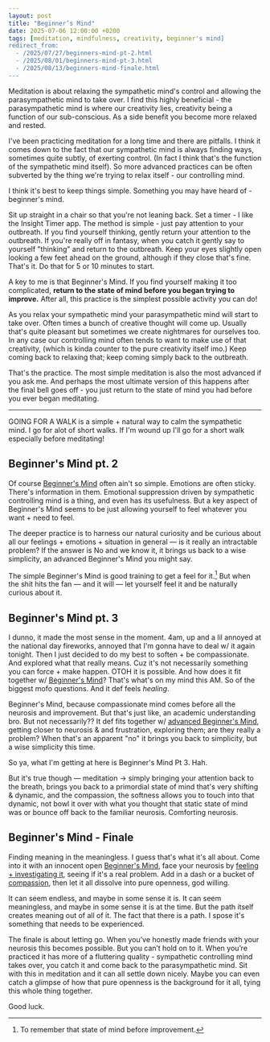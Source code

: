```yaml
---
layout: post
title: "Beginner’s Mind"
date: 2025-07-06 12:00:00 +0200
tags: [meditation, mindfulness, creativity, beginner's mind]
redirect_from:
  - /2025/07/27/beginners-mind-pt-2.html
  - /2025/08/01/beginners-mind-pt-3.html
  - /2025/08/13/beginners-mind-finale.html
---
```


Meditation is about relaxing the sympathetic mind's control and allowing the parasympathetic mind to take over. I find this highly beneficial - the parasympathetic mind is where our creativity lies, creativity being a function of our sub-conscious. As a side benefit you become more relaxed and rested.

I've been practicing meditation for a long time and there are pitfalls. I think it comes down to the fact that our sympathetic mind is always finding ways, sometimes quite subtly, of exerting control. (In fact I think that's the function of the sympathetic mind itself). So more advanced practices can be often subverted by the thing we're trying to relax itself - our controlling mind.

I think it's best to keep things simple. Something you may have heard of - beginner's mind. 

Sit up straight in a chair so that you're not leaning back. Set a timer - I like the Insight Timer app. The method is simple - just pay attention to your outbreath. If you find yourself thinking, gently return your attention to the outbreath. If you're really off in fantasy, when you catch it gently say to yourself "thinking" and return to the outbreath. Keep your eyes slightly open looking a few feet ahead on the ground, although if they close that's fine. That's it. Do that for 5 or 10 minutes to start.

A key to me is that Beginner's Mind. If you find yourself making it too complicated, **return to the state of mind before you began trying to improve.** After all, this practice is the simplest possible activity you can do!

As you relax your sympathetic mind your parasympathetic mind will start to take over. Often times a bunch of creative thought will come up. Usually that's quite pleasant but sometimes we create nightmares for ourselves too. In any case our controlling mind often tends to want to make use of that creativity, (which is kinda counter to the pure creativity itself imo.) Keep coming back to relaxing that; keep coming simply back to the outbreath.

That's the practice. The most simple meditation is also the most advanced if you ask me. And perhaps the most ultimate version of this happens after the final bell goes off - you just return to the state of mind you had before you ever began meditating.

-----

GOING FOR A WALK is a simple + natural way to calm the sympathetic mind. I go for alot of short walks. If I'm wound up I'll go for a short walk especially before meditating!


## Beginner's Mind pt. 2

Of course [Beginner's Mind](https://dangish.net/2025/07/06/beginners-mind.html) often ain't so simple. Emotions are often sticky. There's information in them. Emotional suppression driven by sympathetic controlling mind is a thing, and even has its usefulness. But a key aspect of Beginner's Mind seems to be just allowing yourself to feel whatever you want + need to feel.

The deeper practice is to harness our natural curiosity and be curious about all our feelings + emotions + situation in general — is it really an intractable problem? If the answer is No and we know it, it brings us back to a wise simplicity, an advanced Beginner's Mind you might say.

The simple Beginner's Mind is good training to get a feel for it.[^1] But when the shit hits the fan — and it will — let yourself feel it and be naturally curious about it.

[^1]: To remember that state of mind before improvement.


## Beginner's Mind pt. 3

I dunno, it made the most sense in the moment. 4am, up and a lil annoyed at the national day fireworks, annoyed that I'm gonna have to deal w/ it again tonight. Then I just decided to do my best to soften + be compassionate. And explored what that really means. Cuz it's not necessarily something you can force + make happen. OTOH it is possible. And how does it fit together w/ [Beginner's Mind](https://dangish.net/2025/07/06/beginners-mind.html)? That's what's on my mind this AM. So of the biggest mofo questions. And it def feels *healing*.

Beginner's Mind, because compassionate mind comes before all the neurosis and improvement. But that's just like, an academic understanding bro. But not necessarily?? It def fits together w/ [advanced Beginner's Mind](https://dangish.net/2025/07/27/beginners-mind-pt-2.html), getting closer to neurosis & and frustration, exploring them; are they really a problem? When that's an apparent "no" it brings you back to simplicity, but a wise simplicity this time.

So ya, what I'm getting at here is Beginner's Mind Pt 3. Hah.

But it's true though — meditation -> simply bringing your attention back to the breath, brings you back to a primordial state of mind that's very shifting & dynamic, and the compassion, the softness allows you to touch into that dynamic, not bowl it over with what you thought that static state of mind was or bounce off back to the familiar neurosis. Comforting neurosis.


## Beginner's Mind - Finale

Finding meaning in the meaningless. I guess that's what it's all about. Come into it with an innocent open [Beginner's Mind](https://dangish.net/2025/07/06/beginners-mind.html), face your neurosis by [feeling + investigating it](https://dangish.net/2025/07/27/beginners-mind-pt-2.html), seeing if it's a real problem. Add in a dash or a bucket of [compassion](https://dangish.net/2025/08/01/beginners-mind-pt-3.html), then let it all dissolve into pure openness, god willing.

It can seem endless, and maybe in some sense it is. It can seem meaningless, and maybe in some sense it is at the time. But the path itself creates meaning out of all of it. The fact that there is a path. I spose it's something that needs to be experienced.

The finale is about letting go. When you’ve honestly made friends with your neurosis this becomes possible. But you can’t hold on to it. When you’re practiced it has more of a fluttering quality - sympathetic controlling mind takes over, you catch it and come back to the parasympathetic mind. Sit with this in meditation and it can all settle down nicely. Maybe you can even catch a glimpse of how that pure openness is the background for it all, tying this whole thing together.

Good luck.
